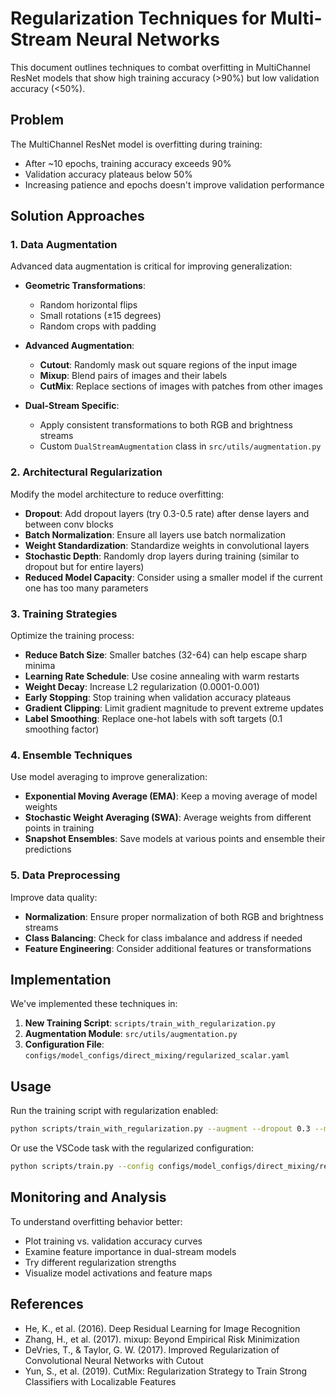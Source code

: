 # Regularization Techniques for Multi-Stream Neural Networks

This document outlines techniques to combat overfitting in MultiChannel ResNet models that show high training accuracy (>90%) but low validation accuracy (<50%).

## Problem

The MultiChannel ResNet model is overfitting during training:
- After ~10 epochs, training accuracy exceeds 90%
- Validation accuracy plateaus below 50%
- Increasing patience and epochs doesn't improve validation performance

## Solution Approaches

### 1. Data Augmentation

Advanced data augmentation is critical for improving generalization:

- **Geometric Transformations**:
  - Random horizontal flips
  - Small rotations (±15 degrees)
  - Random crops with padding

- **Advanced Augmentation**:
  - **Cutout**: Randomly mask out square regions of the input image
  - **Mixup**: Blend pairs of images and their labels
  - **CutMix**: Replace sections of images with patches from other images

- **Dual-Stream Specific**:
  - Apply consistent transformations to both RGB and brightness streams
  - Custom `DualStreamAugmentation` class in `src/utils/augmentation.py`

### 2. Architectural Regularization

Modify the model architecture to reduce overfitting:

- **Dropout**: Add dropout layers (try 0.3-0.5 rate) after dense layers and between conv blocks
- **Batch Normalization**: Ensure all layers use batch normalization
- **Weight Standardization**: Standardize weights in convolutional layers
- **Stochastic Depth**: Randomly drop layers during training (similar to dropout but for entire layers)
- **Reduced Model Capacity**: Consider using a smaller model if the current one has too many parameters

### 3. Training Strategies

Optimize the training process:

- **Reduce Batch Size**: Smaller batches (32-64) can help escape sharp minima
- **Learning Rate Schedule**: Use cosine annealing with warm restarts
- **Weight Decay**: Increase L2 regularization (0.0001-0.001)
- **Early Stopping**: Stop training when validation accuracy plateaus
- **Gradient Clipping**: Limit gradient magnitude to prevent extreme updates
- **Label Smoothing**: Replace one-hot labels with soft targets (0.1 smoothing factor)

### 4. Ensemble Techniques

Use model averaging to improve generalization:

- **Exponential Moving Average (EMA)**: Keep a moving average of model weights
- **Stochastic Weight Averaging (SWA)**: Average weights from different points in training
- **Snapshot Ensembles**: Save models at various points and ensemble their predictions

### 5. Data Preprocessing

Improve data quality:

- **Normalization**: Ensure proper normalization of both RGB and brightness streams
- **Class Balancing**: Check for class imbalance and address if needed
- **Feature Engineering**: Consider additional features or transformations

## Implementation

We've implemented these techniques in:

1. **New Training Script**: `scripts/train_with_regularization.py`
2. **Augmentation Module**: `src/utils/augmentation.py`
3. **Configuration File**: `configs/model_configs/direct_mixing/regularized_scalar.yaml`

## Usage

Run the training script with regularization enabled:

```bash
python scripts/train_with_regularization.py --augment --dropout 0.3 --mixup 0.2 --cutmix 1.0
```

Or use the VSCode task with the regularized configuration:

```bash
python scripts/train.py --config configs/model_configs/direct_mixing/regularized_scalar.yaml
```

## Monitoring and Analysis

To understand overfitting behavior better:

- Plot training vs. validation accuracy curves
- Examine feature importance in dual-stream models
- Try different regularization strengths
- Visualize model activations and feature maps

## References

- He, K., et al. (2016). Deep Residual Learning for Image Recognition
- Zhang, H., et al. (2017). mixup: Beyond Empirical Risk Minimization
- DeVries, T., & Taylor, G. W. (2017). Improved Regularization of Convolutional Neural Networks with Cutout
- Yun, S., et al. (2019). CutMix: Regularization Strategy to Train Strong Classifiers with Localizable Features
